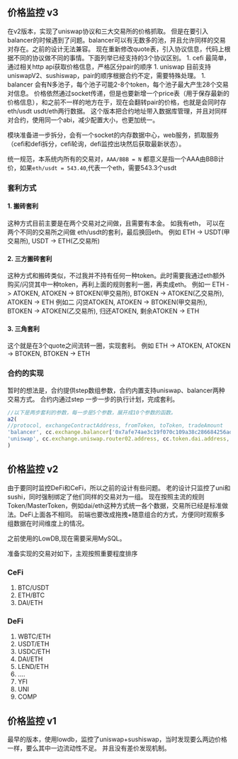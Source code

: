 ## 价格监控 v3 
在v2版本，实现了uniswap协议和三大交易所的价格抓取。
但是在要引入balancer的时候遇到了问题。balancer可以有无数多的池，并且允许同样的交易对存在。之前的设计无法兼容。
现在重新修改quote表，引入协议信息，代码上根据不同的协议做不同的事情。下面列举已经支持的3个协议区别。
    1. cefi 最简单，通过相关http api获取价格信息，严格区分pair的顺序
    1. uniswap 目前支持uniswapV2、sushiswap，pair的顺序根据合约不定，需要特殊处理。
    1. balancer 会有N多池子，每个池子可能2-8个token，每个池子最大产生28个交易对信息。
价格依然通过socket传递，但是也要新增一个price表（用于保存最新的价格信息），和之前不一样的地方在于，现在会翻转pair的价格，也就是会同时存eth/usdt usdt/eth两行数据。
这个版本把合约地址带入数据库管理，并且对同样对合约，使用同一个abi，减少配置大小，也更加统一。

模块准备进一步拆分，会有一个socket的内存数据中心，web服务，抓取服务（cefi和defi拆分，cefi轮询，defi监控出块然后获取最新状态）。

统一规范，本系统内所有的交易对，```AAA/BBB = N``` 都意义是指一个AAA由BBB计价，如果```eth/usdt = 543.40```,代表一个eth，需要543.3个usdt

### 套利方式

#### 1. 搬砖套利
这种方式目前主要是在两个交易对之间做，且需要有本金。 如我有eth， 可以在两个不同的交易所之间做 eth/usdt的套利，最后换回eth。
例如 ETH -> USDT(甲交易所), USDT -> ETH(乙交易所)

#### 2. 三方搬砖套利
这种方式和搬砖类似，不过我并不持有任何一种token。此时需要我通过eth额外购买/闪贷其中一种token，再利上面的规则套利一圈，再卖成eth。
例如一 ETH -> ATOKEN, ATOKEN -> BTOKEN(甲交易所), BTOKEN -> ATOKEN(乙交易所), ATOKEN -> ETH
例如二 闪贷ATOKEN, ATOKEN -> BTOKEN(甲交易所), BTOKEN -> ATOKEN(乙交易所), 归还ATOKEN, 剩余ATOKEN -> ETH

#### 3. 三角套利
这个就是在3个quote之间流转一圈，实现套利。
例如 ETH -> ATOKEN, ATOKEN -> BTOKEN, BTOKEN -> ETH


### 合约的实现

暂时的想法是，合约提供step数组参数，合约内置支持uniswap、balancer两种交易方式。
合约内通过step 一步一步的执行计划，完成套利。
```javascript
//以下是两步套利的参数，每一步是5个参数，展开成10个参数的函数。
a2(
//protocol, exchangeContractAddress, fromToken, toToken, tradeAmount
'balancer', cc.exchange.balancer['0x7afe74ae3c19f070c109a38c286684256adc656c'].address, cc.token.weth.address, cc.token.dai.address, web3.utils.toWei("2", 'ether'),
'uniswap', cc.exchange.uniswap.router02.address, cc.token.dai.address, cc.token.weth.address, "0"
)
```


## 价格监控 v2
由于要同时监控DeFi和CeFi，所以之前的设计有些问题。
老的设计只监控了uni和sushi，同时强制绑定了他们同样的交易对为一组。
现在按照主流的规则 Token/MasterToken，例如dai/eth这种方式统一各个数据，交易所已经是标准做法。DeFi上面各不相同。
前端也要改成拖拽+随意组合的方式，方便同时观察多组数据在时间维度上的情况。

之前使用的LowDB,现在需要采用MySQL。

准备实现的交易对如下，主观按照重要程度排序

### CeFi
1. BTC/USDT
1. ETH/BTC
1. DAI/ETH

### DeFi
1. WBTC/ETH
1. USDT/ETH
1. USDC/ETH
1. DAI/ETH
1. LEND/ETH
1. ....
1. YFI
1. UNI
1. COMP


## 价格监控 v1
最早的版本，使用lowdb，监控了uniswap+sushiswap，当时发现要么两边价格一样，要么其中一边流动性不足。
并且没有差价发现机制。


